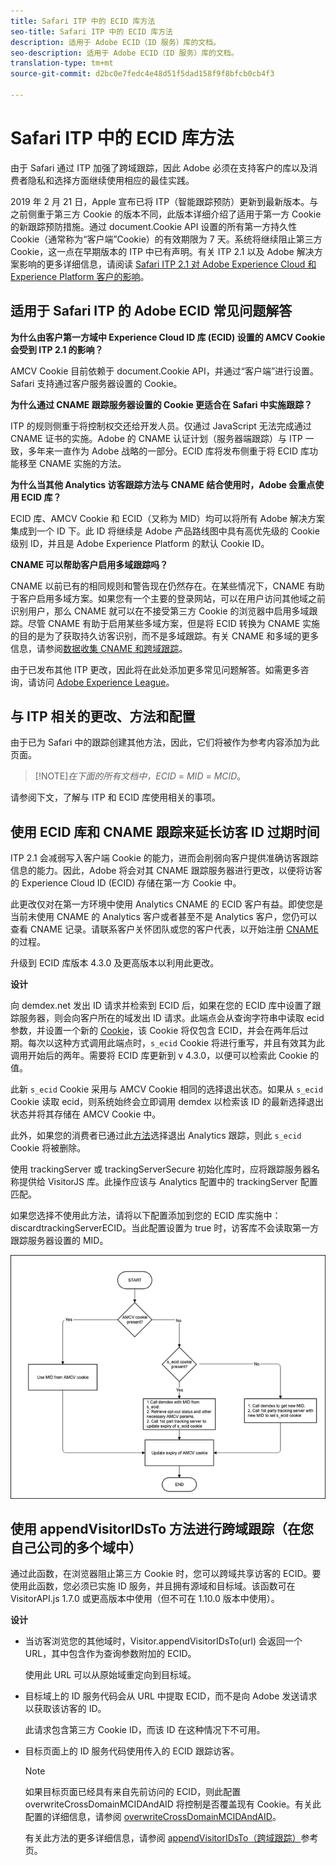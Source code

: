 ```yaml
---
title: Safari ITP 中的 ECID 库方法
seo-title: Safari ITP 中的 ECID 库方法
description: 适用于 Adobe ECID（ID 服务）库的文档。
seo-description: 适用于 Adobe ECID（ID 服务）库的文档。
translation-type: tm+mt
source-git-commit: d2bc0e7fedc4e48d51f5dad158f9f8bfcb0cb4f3

---
```



# Safari ITP 中的 ECID 库方法

由于 Safari 通过 ITP 加强了跨域跟踪，因此 Adobe 必须在支持客户的库以及消费者隐私和选择方面继续使用相应的最佳实践。

2019 年 2 月 21 日，Apple 宣布已将 ITP（智能跟踪预防）更新到最新版本。与之前侧重于第三方 Cookie 的版本不同，此版本详细介绍了适用于第一方 Cookie 的新跟踪预防措施。通过 document.Cookie API 设置的所有第一方持久性 Cookie（通常称为“客户端”Cookie）的有效期限为 7 天。系统将继续阻止第三方 Cookie，这一点在早期版本的 ITP 中已有声明。有关 ITP 2.1 以及 Adobe 解决方案影响的更多详细信息，请阅读 [Safari ITP 2.1 对 Adobe Experience Cloud 和 Experience Platform 客户的影响](https://medium.com/adobetech/safari-itp-2-1-impact-on-adobe-experience-cloud-customers-9439cecb55ac)。

## 适用于 Safari ITP 的 Adobe ECID 常见问题解答

**为什么由客户第一方域中 Experience Cloud ID 库 (ECID) 设置的 AMCV Cookie 会受到 ITP 2.1 的影响？**

AMCV Cookie 目前依赖于 document.Cookie API，并通过“客户端”进行设置。Safari 支持通过客户服务器设置的 Cookie。

**为什么通过 CNAME 跟踪服务器设置的 Cookie 更适合在 Safari 中实施跟踪？**

ITP 的规则侧重于将控制权交还给开发人员。仅通过 JavaScript 无法完成通过 CNAME 证书的实施。Adobe 的 CNAME 认证计划（服务器端跟踪）与 ITP 一致，多年来一直作为 Adobe 战略的一部分。ECID 库将发布侧重于将 ECID 库功能移至 CNAME 实施的方法。

**为什么当其他 Analytics 访客跟踪方法与 CNAME 结合使用时，Adobe 会重点使用 ECID 库？**

ECID 库、AMCV Cookie 和 ECID（又称为 MID）均可以将所有 Adobe 解决方案集成到一个 ID 下。此 ID 将继续是 Adobe 产品路线图中具有高优先级的 Cookie 级别 ID，并且是 Adobe Experience Platform 的默认 Cookie ID。

**CNAME 可以帮助客户启用多域跟踪吗？**

CNAME 以前已有的相同规则和警告现在仍然存在。在某些情况下，CNAME 有助于客户启用多域方案。如果您有一个主要的登录网站，可以在用户访问其他域之前识别用户，那么 CNAME 就可以在不接受第三方 Cookie 的浏览器中启用多域跟踪。尽管 CNAME 有助于启用某些多域方案，但是将 ECID 转换为 CNAME 实施的目的是为了获取持久访客识别，而不是多域跟踪。有关 CNAME 和多域的更多信息，请参阅[数据收集 CNAME 和跨域跟踪](/help/reference/analytics-reference/cname.md)。

由于已发布其他 ITP 更改，因此将在此处添加更多常见问题解答。如需更多咨询，请访问 [Adobe Experience League](https://experienceleague.adobe.com/cn/#recommended/solutions/analytics)。

## 与 ITP 相关的更改、方法和配置

由于已为 Safari 中的跟踪创建其他方法，因此，它们将被作为参考内容添加为此页面。

>[!NOTE]*在下面的所有文档中，ECID* = *MID* = *MCID*。

请参阅下文，了解与 ITP 和 ECID 库使用相关的事项。

## 使用 ECID 库和 CNAME 跟踪来延长访客 ID 过期时间

ITP 2.1 会减弱写入客户端 Cookie 的能力，进而会削弱向客户提供准确访客跟踪信息的能力。因此，Adobe 将会对其 CNAME 跟踪服务器进行更改，以便将访客的 Experience Cloud ID (ECID) 存储在第一方 Cookie 中。

此更改仅对在第一方环境中使用 Analytics CNAME 的 ECID 客户有益。即使您是当前未使用 CNAME 的 Analytics 客户或者甚至不是 Analytics 客户，您仍可以查看 CNAME 记录。请联系客户关怀团队或您的客户代表，以开始注册 [CNAME](https://docs.adobe.com/content/help/zh-Hans/core-services/interface/ec-cookies/cookies-first-party.html) 的过程。

升级到 ECID 库版本 4.3.0 及更高版本以利用此更改。

**设计**

向 demdex.net 发出 ID 请求并检索到 ECID 后，如果在您的 ECID 库中设置了跟踪服务器，则会向客户所在的域发出 ID 请求。此端点会从查询字符串中读取 ecid 参数，并设置一个新的 [Cookie](/help/introduction/cookies.md)，该 Cookie 将仅包含 ECID，并会在两年后过期。每次以这种方式调用此端点时，`s_ecid` Cookie 将进行重写，并且有效其为此调用开始后的两年。需要将 ECID 库更新到 v 4.3.0，以便可以检索此 Cookie 的值。

此新 `s_ecid` Cookie 采用与 AMCV Cookie 相同的选择退出状态。如果从 `s_ecid` Cookie 读取 ecid，则系统始终会立即调用 demdex 以检索该 ID 的最新选择退出状态并将其存储在 AMCV Cookie 中。

此外，如果您的消费者已通过此[方法](https://docs.adobe.com/content/help/en/analytics/implementation/js/opt-out.html)选择退出 Analytics 跟踪，则此 `s_ecid` Cookie 将被删除。

使用 trackingServer 或 trackingServerSecure 初始化库时，应将跟踪服务器名称提供给 VisitorJS 库。此操作应该与 Analytics 配置中的 trackingServer 配置匹配。

如果您选择不使用此方法，请将以下配置添加到您的 ECID 库实施中：discardtrackingServerECID。当此配置设置为 true 时，访客库不会读取第一方跟踪服务器设置的 MID。

![](assets/itp-proposal-v1.png)

## 使用 appendVisitorIDsTo 方法进行跨域跟踪（在您自己公司的多个域中）

通过此函数，在浏览器阻止第三方 Cookie 时，您可以跨域共享访客的 ECID。要使用此函数，您必须已实施 ID 服务，并且拥有源域和目标域。该函数可在 VisitorAPI.js 1.7.0 或更高版本中使用（但不可在 1.10.0 版本中使用）。

**设计**

* 当访客浏览您的其他域时，Visitor.appendVisitorIDsTo(url) 会返回一个 URL，其中包含作为查询参数附加的 ECID。

   使用此 URL 可以从原始域重定向到目标域。

* 目标域上的 ID 服务代码会从 URL 中提取 ECID，而不是向 Adobe 发送请求以获取该访客的 ID。

   此请求包含第三方 Cookie ID，而该 ID 在这种情况下不可用。

* 目标页面上的 ID 服务代码使用传入的 ECID 跟踪访客。

   >[!NOTE]
   >如果目标页面已经具有来自先前访问的 ECID，则此配置 overwriteCrossDomainMCIDAndAID 将控制是否覆盖现有 Cookie。有关此配置的详细信息，请参阅 [overwriteCrossDomainMCIDAndAID](/help/library/function-vars/overwrite-visitor-id.md)。
   >
   >有关此方法的更多详细信息，请参阅 [appendVisitorIDsTo（跨域跟踪）](/help/library/get-set/appendvisitorid.md)参考页。

